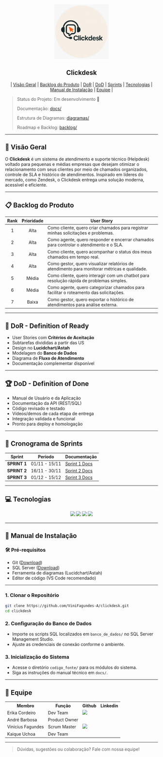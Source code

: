 <p align="center">
  <img src="https://raw.githubusercontent.com/Andr3stt/ClickDesk/9564bb6c00945cdc57f5fc5bc632d68d5464b21e/Assets/clickdesk_logo.jpeg" alt="Logo Clickdesk" width="180">
  <h2 align="center">Clickdesk</h2>
</p>

<p align="center">
  | <a href="#visao-geral">Visão Geral</a> |
  <a href="#backlog">Backlog do Produto</a> |
  <a href="#dor">DoR</a> |
  <a href="#dod">DoD</a> |
  <a href="#sprints">Sprints</a> |
  <a href="#tecnologias">Tecnologias</a> |
  <a href="#manual">Manual de Instalação</a> |
  <a href="#equipe">Equipe</a> |
</p>

> Status do Projeto: Em desenvolvimento 🚧
>
> Documentação: [docs/](docs/)
> 
> Estrutura de Diagramas: [diagramas/](diagramas/)
> 
> Roadmap e Backlog: [backlog/](backlog/)

---

## 🧩 Visão Geral <a id="visao-geral"></a>

O **Clickdesk** é um sistema de atendimento e suporte técnico (Helpdesk) voltado para pequenas e médias empresas que desejam otimizar o relacionamento com seus clientes por meio de chamados organizados, controle de SLA e histórico de atendimentos. Inspirado em líderes do mercado, como Zendesk, o Clickdesk entrega uma solução moderna, acessível e eficiente.

---

## 📋 Backlog do Produto <a id="backlog"></a>

| Rank | Prioridade | User Story                                                                                                    |
| :--: | :--------: | ------------------------------------------------------------------------------------------------------------ |
|  1   |    Alta    | Como cliente, quero criar chamados para registrar minhas solicitações e problemas.                           |
|  2   |    Alta    | Como agente, quero responder e encerrar chamados para controlar o atendimento e o SLA.                       |
|  3   |    Alta    | Como cliente, quero acompanhar o status dos meus chamados em tempo real.                                     |
|  4   |    Alta    | Como gestor, quero visualizar relatórios de atendimento para monitorar métricas e qualidade.                 |
|  5   |   Média    | Como cliente, quero interagir com um chatbot para resolução rápida de problemas simples.                     |
|  6   |   Média    | Como agente, quero categorizar chamados para facilitar o roteamento das solicitações.                        |
|  7   |   Baixa    | Como gestor, quero exportar o histórico de atendimentos para análise externa.                                |

---

## 🏃‍ DoR - Definition of Ready <a id="dor"></a>

- User Stories com **Critérios de Aceitação**
- Subtarefas divididas a partir das US
- Design no **Lucidchart/Astah**
- Modelagem do **Banco de Dados**
- Diagrama de **Fluxo de Atendimento**
- Documentação complementar disponível

---

## 🏆 DoD - Definition of Done <a id="dod"></a>

- Manual de Usuário e da Aplicação
- Documentação da API (REST/SQL)
- Código revisado e testado
- Vídeos/demos de cada etapa de entrega
- Integração validada e funcional
- Pronto para deploy e homologação

---

## 📅 Cronograma de Sprints <a id="sprints"></a>

| Sprint         | Período        | Documentação                        |
| -------------- | :------------: | ----------------------------------- |
| **SPRINT 1**   | 01/11 - 15/11  | [Sprint 1 Docs](docs/sprints/sprint-1/README.md) |
| **SPRINT 2**   | 16/11 - 30/11  | [Sprint 2 Docs](docs/sprints/sprint-2/README.md) |
| **SPRINT 3**   | 01/12 - 15/12  | [Sprint 3 Docs](docs/sprints/sprint-3/README.md) |

---

## 💻 Tecnologias <a id="tecnologias"></a>

<h4 align="center">
 <img src="https://img.shields.io/badge/SQL%20Server-CC2927?style=for-the-badge&logo=microsoftsqlserver&logoColor=white">
 <img src="https://img.shields.io/badge/Lucidchart-FF8000?style=for-the-badge&logo=lucidchart&logoColor=white">
 <img src="https://img.shields.io/badge/Astah-0096C7?style=for-the-badge">
 <img src="https://img.shields.io/badge/GitHub%20Projects-181717?style=for-the-badge&logo=github&logoColor=white">
</h4>

---

## 📖 Manual de Instalação <a id="manual"></a>

### 🛠 Pré-requisitos

- Git ([Download](https://git-scm.com/downloads))
- SQL Server ([Download](https://www.microsoft.com/pt-br/sql-server/sql-server-downloads))
- Ferramenta de diagramas (Lucidchart/Astah)
- Editor de código (VS Code recomendado)

---

### 1. Clonar o Repositório

```bash
git clone https://github.com/ViniFagundes-A/clickdesk.git
cd clickdesk
```

### 2. Configuração do Banco de Dados

- Importe os scripts SQL localizados em `banco_de_dados/` no SQL Server Management Studio.
- Ajuste as credenciais de conexão conforme o ambiente.

### 3. Inicialização do Sistema

- Acesse o diretório `codigo_fonte/` para os módulos do sistema.
- Siga as instruções do manual técnico em `docs/`.

---

## 👥 Equipe <a id="equipe"></a>

<div align="center">
  <table>
    <tr>
      <th>Membro</th>
      <th>Função</th>
      <th>Github</th>
      <th>Linkedin</th>
    </tr>
    <tr>
      <td>Erika Cordeiro</td>
      <td>Dev Team</td>
      <td><a href="https://github.com/ErikaCordeiro"><img src="https://img.shields.io/badge/GitHub-100000?style=for-the-badge&logo=github&logoColor=white"></a></td>
      <td></td>
    </tr>
    <tr>
      <td>André Barbosa</td>
      <td>Product Owner</td>
      <td></td>
      <td></td>
    </tr>
    <tr>
      <td>Vinicius Fagundes</td>
      <td>Scrum Master</td>
      <td><a href="https://github.com/ViniFagundes-A"><img src="https://img.shields.io/badge/GitHub-100000?style=for-the-badge&logo=github&logoColor=white"></a></td>
      <td></td>
    </tr>
    <tr>
      <td>Kaique Uchoa</td>
      <td>Dev Team</td>
      <td></td>
      <td></td>
    </tr>
  </table>
</div>

---

> Dúvidas, sugestões ou colaboração? Fale com nossa equipe!
